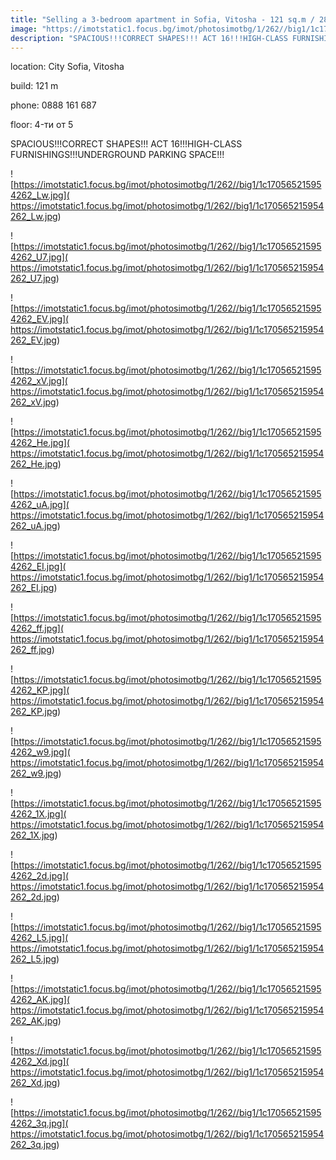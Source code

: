 ```yaml
---
title: "Selling a 3-bedroom apartment in Sofia, Vitosha - 121 sq.m / 289900 EUR :: imot.bg Advertisement"
image: "https://imotstatic1.focus.bg/imot/photosimotbg/1/262//big1/1c170565215954262_xx.jpg"
description: "SPACIOUS!!!CORRECT SHAPES!!! ACT 16!!!HIGH-CLASS FURNISHINGS!!!UNDERGROUND PARKING SPACE!!!"
---
```


location: City Sofia, Vitosha

build: 121 m

phone: 0888 161 687

floor: 4-ти от 5

SPACIOUS!!!CORRECT SHAPES!!! ACT 16!!!HIGH-CLASS FURNISHINGS!!!UNDERGROUND PARKING SPACE!!!


![https://imotstatic1.focus.bg/imot/photosimotbg/1/262//big1/1c170565215954262_Lw.jpg]( https://imotstatic1.focus.bg/imot/photosimotbg/1/262//big1/1c170565215954262_Lw.jpg)


![https://imotstatic1.focus.bg/imot/photosimotbg/1/262//big1/1c170565215954262_U7.jpg]( https://imotstatic1.focus.bg/imot/photosimotbg/1/262//big1/1c170565215954262_U7.jpg)


![https://imotstatic1.focus.bg/imot/photosimotbg/1/262//big1/1c170565215954262_EV.jpg]( https://imotstatic1.focus.bg/imot/photosimotbg/1/262//big1/1c170565215954262_EV.jpg)


![https://imotstatic1.focus.bg/imot/photosimotbg/1/262//big1/1c170565215954262_xV.jpg]( https://imotstatic1.focus.bg/imot/photosimotbg/1/262//big1/1c170565215954262_xV.jpg)


![https://imotstatic1.focus.bg/imot/photosimotbg/1/262//big1/1c170565215954262_He.jpg]( https://imotstatic1.focus.bg/imot/photosimotbg/1/262//big1/1c170565215954262_He.jpg)


![https://imotstatic1.focus.bg/imot/photosimotbg/1/262//big1/1c170565215954262_uA.jpg]( https://imotstatic1.focus.bg/imot/photosimotbg/1/262//big1/1c170565215954262_uA.jpg)


![https://imotstatic1.focus.bg/imot/photosimotbg/1/262//big1/1c170565215954262_EI.jpg]( https://imotstatic1.focus.bg/imot/photosimotbg/1/262//big1/1c170565215954262_EI.jpg)


![https://imotstatic1.focus.bg/imot/photosimotbg/1/262//big1/1c170565215954262_ff.jpg]( https://imotstatic1.focus.bg/imot/photosimotbg/1/262//big1/1c170565215954262_ff.jpg)


![https://imotstatic1.focus.bg/imot/photosimotbg/1/262//big1/1c170565215954262_KP.jpg]( https://imotstatic1.focus.bg/imot/photosimotbg/1/262//big1/1c170565215954262_KP.jpg)


![https://imotstatic1.focus.bg/imot/photosimotbg/1/262//big1/1c170565215954262_w9.jpg]( https://imotstatic1.focus.bg/imot/photosimotbg/1/262//big1/1c170565215954262_w9.jpg)


![https://imotstatic1.focus.bg/imot/photosimotbg/1/262//big1/1c170565215954262_1X.jpg]( https://imotstatic1.focus.bg/imot/photosimotbg/1/262//big1/1c170565215954262_1X.jpg)


![https://imotstatic1.focus.bg/imot/photosimotbg/1/262//big1/1c170565215954262_2d.jpg]( https://imotstatic1.focus.bg/imot/photosimotbg/1/262//big1/1c170565215954262_2d.jpg)


![https://imotstatic1.focus.bg/imot/photosimotbg/1/262//big1/1c170565215954262_L5.jpg]( https://imotstatic1.focus.bg/imot/photosimotbg/1/262//big1/1c170565215954262_L5.jpg)


![https://imotstatic1.focus.bg/imot/photosimotbg/1/262//big1/1c170565215954262_AK.jpg]( https://imotstatic1.focus.bg/imot/photosimotbg/1/262//big1/1c170565215954262_AK.jpg)


![https://imotstatic1.focus.bg/imot/photosimotbg/1/262//big1/1c170565215954262_Xd.jpg]( https://imotstatic1.focus.bg/imot/photosimotbg/1/262//big1/1c170565215954262_Xd.jpg)


![https://imotstatic1.focus.bg/imot/photosimotbg/1/262//big1/1c170565215954262_3q.jpg]( https://imotstatic1.focus.bg/imot/photosimotbg/1/262//big1/1c170565215954262_3q.jpg)


